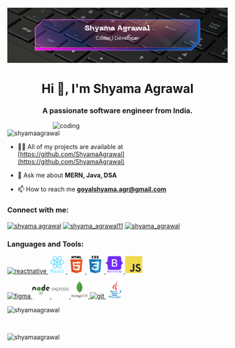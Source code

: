 ![logo](https://github.com/ShyamaAgrawal/ShyamaAgrawal/blob/main/gitHubBanner.png)

<h1 align="center">Hi 👋, I'm Shyama Agrawal</h1>
<h3 align="center">A passionate software engineer from India.</h3>

<img width="400" align="right" alt="coding" src="https://cdn.dribbble.com/users/1857592/screenshots/3848396/character-typing.gif">

<p align="left"> <img src="https://komarev.com/ghpvc/?username=shyamaagrawal&label=Profile%20views&color=0e75b6&style=flat" alt="shyamaagrawal" /> </p>

- 👨‍💻 All of my projects are available at [https://github.com/ShyamaAgrawal](https://github.com/ShyamaAgrawal)

- 💬 Ask me about **MERN, Java, DSA**

- 📫 How to reach me **goyalshyama.agr@gmail.com**

<h3 align="left">Connect with me:</h3>
<p align="left">
<a href="https://linkedin.com/in/shyama-agrawal162" target="blank"><img align="center" src="https://raw.githubusercontent.com/rahuldkjain/github-profile-readme-generator/master/src/images/icons/Social/linked-in-alt.svg" alt="shyama agrawal" height="30" width="40" /></a>
<a href="https://www.hackerrank.com/shyama_agrawal11" target="blank"><img align="center" src="https://raw.githubusercontent.com/rahuldkjain/github-profile-readme-generator/master/src/images/icons/Social/hackerrank.svg" alt="shyama_agrawal11" height="30" width="40" /></a>
<a href="https://www.leetcode.com/shyama_agrawal" target="blank"><img align="center" src="https://raw.githubusercontent.com/rahuldkjain/github-profile-readme-generator/master/src/images/icons/Social/leet-code.svg" alt="shyama_agrawal" height="30" width="40" /></a>
</p>

<h3 align="left">Languages and Tools:</h3>
<p align="left">  <a href="https://reactnative.dev/" target="_blank" rel="noreferrer"> <img src="https://reactnative.dev/img/header_logo.svg" alt="reactnative" width="40" height="40"/> </a>  <a href="https://reactjs.org/" target="_blank" rel="noreferrer"> <img src="https://raw.githubusercontent.com/devicons/devicon/master/icons/react/react-original-wordmark.svg" alt="react" width="40" height="40"/> </a>  <a href="https://www.w3.org/html/" target="_blank" rel="noreferrer"> <img src="https://raw.githubusercontent.com/devicons/devicon/master/icons/html5/html5-original-wordmark.svg" alt="html5" width="40" height="40"/> </a>  <a href="https://www.w3schools.com/css/" target="_blank" rel="noreferrer"> <img src="https://raw.githubusercontent.com/devicons/devicon/master/icons/css3/css3-original-wordmark.svg" alt="css3" width="40" height="40"/> </a>  <a href="https://getbootstrap.com" target="_blank" rel="noreferrer"> <img src="https://raw.githubusercontent.com/devicons/devicon/master/icons/bootstrap/bootstrap-plain-wordmark.svg" alt="bootstrap" width="40" height="40"/> </a> 
<a href="https://developer.mozilla.org/en-US/docs/Web/JavaScript" target="_blank" rel="noreferrer"> <img src="https://raw.githubusercontent.com/devicons/devicon/master/icons/javascript/javascript-original.svg" alt="javascript" width="40" height="40"/> </a> 
  
<a href="https://www.figma.com/" target="_blank" rel="noreferrer"> <img src="https://www.vectorlogo.zone/logos/figma/figma-icon.svg" alt="figma" width="40" height="40"/> </a> 
<a href="https://nodejs.org" target="_blank" rel="noreferrer"> <img src="https://raw.githubusercontent.com/devicons/devicon/master/icons/nodejs/nodejs-original-wordmark.svg" alt="nodejs" width="40" height="40"/> </a>
<a href="https://expressjs.com" target="_blank" rel="noreferrer"> <img src="https://raw.githubusercontent.com/devicons/devicon/master/icons/express/express-original-wordmark.svg" alt="express" width="40" height="40"/> </a> 
<a href="https://www.mongodb.com/" target="_blank" rel="noreferrer"> <img src="https://raw.githubusercontent.com/devicons/devicon/master/icons/mongodb/mongodb-original-wordmark.svg" alt="mongodb" width="40" height="40"/> </a>
<a href="https://git-scm.com/" target="_blank" rel="noreferrer"> <img src="https://www.vectorlogo.zone/logos/git-scm/git-scm-icon.svg" alt="git" width="40" height="40"/> </a> <a href="https://www.java.com" target="_blank" rel="noreferrer"> <img src="https://raw.githubusercontent.com/devicons/devicon/master/icons/java/java-original.svg" alt="java" width="40" height="40"/> </a> 
</p>

<p><img align="center" src="https://github-readme-streak-stats.herokuapp.com/?user=shyamaagrawal&" alt="shyamaagrawal" /></p>
<br>
<p><img align="left" src="https://github-readme-stats.vercel.app/api/top-langs?username=shyamaagrawal&show_icons=true&locale=en&layout=compact" alt="shyamaagrawal" /></p>
